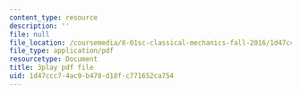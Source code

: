 ```yaml
---
content_type: resource
description: ''
file: null
file_location: /coursemedia/8-01sc-classical-mechanics-fall-2016/1d47ccc74ac9b478d18fc771652ca754_0EMIK-6LUE4.pdf
file_type: application/pdf
resourcetype: Document
title: 3play pdf file
uid: 1d47ccc7-4ac9-b478-d18f-c771652ca754
---
```

